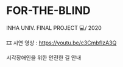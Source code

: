 # FOR-THE-BLIND
INHA UNIV. FINAL PROJECT 💻/ 2020

🎞 시연 영상 : https://youtu.be/c3CmbfIzA3Q

시각장애인을 위한 안전한 길 안내 
